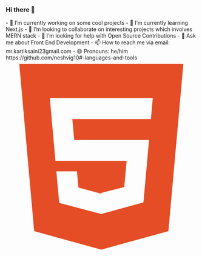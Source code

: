 ### Hi there 👋

<!--
**Iamkartiksaini/Iamkartiksaini** is a ✨ _special_ ✨ repository because its `README.md` (this file) appears on your GitHub profile.
Here are some ideas to get you started:
--!>


- 🔭 I’m currently working on some cool projects

- 🌱 I’m currently learning Next.js

- 👯 I’m looking to collaborate on interesting projects which involves MERN stack

- 🤔 I’m looking for help with Open Source Contributions

- 💬 Ask me about Front End Development

- 📫 How to reach me via email: mr.kartiksaini23gmail.com

- 😄 Pronouns: he/him


https://github.com/neshvig10#-languages-and-tools
<svg xmlns="http://www.w3.org/2000/svg" viewBox="0 0 128 128"><path fill="#E44D26" d="M9.032 2l10.005 112.093 44.896 12.401 45.02-12.387L118.968 2H9.032zm89.126 26.539l-.627 7.172L97.255 39H44.59l1.257 14h50.156l-.336 3.471-3.233 36.119-.238 2.27L64 102.609v.002l-.034.018-28.177-7.423L33.876 74h13.815l.979 10.919L63.957 89H64v-.546l15.355-3.875L80.959 67H33.261l-3.383-38.117L29.549 25h68.939l-.33 3.539z"/></svg>
